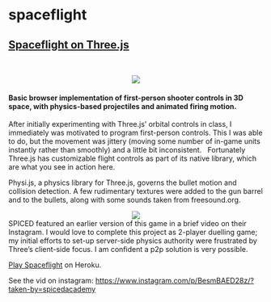 # spaceflight

<a href="http://spaceflight.herokuapp.com/"><h2>Spaceflight on Three.js</h2></a>  
<div align="center">
<img src="https://s3.amazonaws.com/fluxlymoppings/pics/Spaceflight.gif">
</div>
<h4>Basic browser implementation of first-person shooter
controls in 3D space, with physics-based projectiles and
animated firing motion.</h4>

After initially experimenting with Three.js’ orbital controls in class, I immediately was motivated to program first-person controls. This I was able to do, but the movement was jittery (moving some number of in-game units instantly rather than smoothly) and a little bit inconsistent.   Fortunately Three.js has customizable flight controls as part of its native library, which are what you see in action here. 

Physi.js, a physics library for Three.js, governs the bullet motion and collision detection. A few rudimentary textures were added to the gun barrel and to the bullets, along with some sounds taken from freesound.org. 
<div align="center">
<img src="https://s3.amazonaws.com/fluxlymoppings/pics/Screen+Shot+2018-02-28+at+17.01.15.png">
</div>
SPICED featured an earlier version of this game in a brief video on their Instagram. I would love to complete this project as 2-player duelling game; my initial efforts to set-up server-side physics authority were frustrated by Three’s client-side focus. I am confident a p2p solution is very possible. 

<a href="http://spaceflight.herokuapp.com/">Play Spaceflight</a> on Heroku.

See the vid on instagram:
https://www.instagram.com/p/BesmBAED28z/?taken-by=spicedacademy
